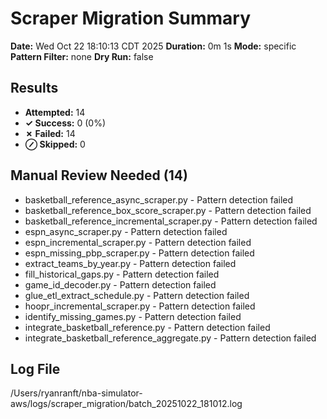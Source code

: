 # Scraper Migration Summary

**Date:** Wed Oct 22 18:10:13 CDT 2025
**Duration:** 0m 1s
**Mode:** specific
**Pattern Filter:** none
**Dry Run:** false

## Results

- **Attempted:** 14
- **✓ Success:** 0 (0%)
- **✗ Failed:** 14
- **⊘ Skipped:** 0


## Manual Review Needed (14)

- basketball_reference_async_scraper.py - Pattern detection failed
- basketball_reference_box_score_scraper.py - Pattern detection failed
- basketball_reference_incremental_scraper.py - Pattern detection failed
- espn_async_scraper.py - Pattern detection failed
- espn_incremental_scraper.py - Pattern detection failed
- espn_missing_pbp_scraper.py - Pattern detection failed
- extract_teams_by_year.py - Pattern detection failed
- fill_historical_gaps.py - Pattern detection failed
- game_id_decoder.py - Pattern detection failed
- glue_etl_extract_schedule.py - Pattern detection failed
- hoopr_incremental_scraper.py - Pattern detection failed
- identify_missing_games.py - Pattern detection failed
- integrate_basketball_reference.py - Pattern detection failed
- integrate_basketball_reference_aggregate.py - Pattern detection failed

## Log File

/Users/ryanranft/nba-simulator-aws/logs/scraper_migration/batch_20251022_181012.log
